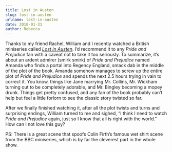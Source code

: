 ```yaml
---
title: Lost in Austen
slug: lost-in-austen
urlname: lost-in-austen
date: 2010-01-31
author: Rebecca
---
```

Thanks to my friend Rachel, William and I recently watched a British miniseries
called [_Lost in Austen_][a]. I&#x02bc;d recommend it to any _Pride and
Prejudice_ fan with a caveat not to take it too seriously. To summarize,
it&#x02bc;s about an ardent admirer (smirk smirk) of _Pride and Prejudice_
named Amanda who finds a portal into Regency England, smack dab in the middle of
the plot of the book. Amanda somehow manages to screw up the entire plot of
_Pride and Prejudice_ and spends the next 2.5 hours trying in vain to correct
it. You know, things like Jane marrying Mr. Collins, Mr. Wickham turning out to
be completely adorable, and Mr. Bingley becoming a mopey drunk. Things get
pretty confused, and any fan of the book probably can&#x02bc;t help but feel a
little forlorn to see the classic story twisted so far.

After we finally finished watching it, after all the plot twists and turns and
surprising endings, William turned to me and sighed, &ldquo;I think I need to
watch _Pride and Prejudice_ again, just so I know that all is right with the
world.&rdquo; How can I not love this guy?

PS: There is a great scene that spoofs Colin Firth&#x02bc;s famous wet shirt
scene from the BBC miniseries, which is by far the cleverest part in the whole
show.

[a]: https://www.themoviedb.org/tv/15129-lost-in-austen

